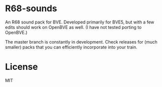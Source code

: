 # R68-sounds

An R68 sound pack for BVE. Developed primarily for BVE5, but with a few edits should work on OpenBVE as well. (I have not tested porting to OpenBVE.)

The master branch is constantly in development. Check releases for (much smaller) packs that you can efficiently incorporate into your train.

# License
MIT
